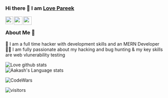 ### Hi there 👋 I am [Love Pareek](https://www.linkedin.com/in/love-pareek-376ba1157/)


<a href="https://www.linkedin.com/in/love-pareek-376ba1157/">
  <img align="left" width="24px" src="https://cdn.jsdelivr.net/npm/simple-icons@v3/icons/linkedin.svg"  />
</a>
<a href="mailto:monupareeklg24@gmail.com">
  <img align="left" width="26px" src="https://cdn.jsdelivr.net/npm/simple-icons@v3/icons/gmail.svg" />
</a>
<a href="https://app.hackthebox.com/profile/91863">
  <img align="left" width="26px" src="https://www.svgrepo.com/show/331423/hack-the-box.svg" />
</a>
<br />

### About Me 🚀
🌱 I am a full time hacker with development skills and an MERN Developer <br>
👨‍💻 I am fully passionate about my hacking and bug hunting & my key skills are web vlunerability testing 
<br />

![Love github stats](https://github-readme-stats.vercel.app/api?username=monupareeklg&show_icons=true&theme=radical)<br />
![Aakash's Language stats](https://github-readme-stats-eight-theta.vercel.app/api/top-langs/?username=monupareeklg&layout=compact&langs_count=8&hide_border=false)
<br />
<script src="https://tryhackme.com/badge/72443"></script>

<img src="https://www.codewars.com/users/HB404/badges/small" alt="CodeWars">



![visitors](https://visitor-badge.laobi.icu/badge?page_id=monupareeklg.visitor-badge)
